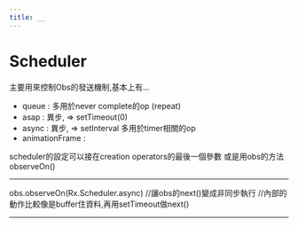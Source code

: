 ```yaml
---
title: __
---
```



# Scheduler
主要用來控制Obs的發送機制,基本上有...

* queue : 多用於never complete的op (repeat)
* asap : 異步, => setTimeout(0)
* async : 異步, => setInterval  多用於timer相關的op
* animationFrame : 

scheduler的設定可以接在creation operators的最後一個參數
或是用obs的方法observeOn()

---

obs.observeOn(Rx.Scheduler.async)
//讓obs的next()變成非同步執行
//內部的動作比較像是buffer住資料,再用setTimeout做next()

---

